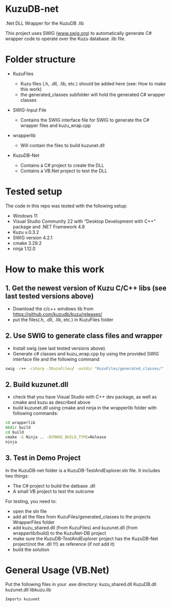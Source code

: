 # KuzuDB-net
.Net DLL Wrapper for the KuzuDB .lib

This project uses SWIG (www.swig.org) to automatically generate C# wrapper code to operate over the Kuzu database .lib file.

# Folder structure

- KuzuFiles
    - Kuzu files (.h, .dll, .lib, etc.) should be added here (see: How to make this work)
    - the generated_classes subfolder will hold the generated C# wrapper classes

- SWIG-Input File
    - Contains the SWIG interface file for SWIG to generate the C# wrapper files and kuzu_wrap.cpp

- wrapperlib
    - Will contain the files to build kuzunet.dll

- KuzuDB-Net
    - Contains a C# project to create the DLL
    - Contains a VB.Net project to test the DLL

# Tested setup

The code in this repo was tested with the following setup:
- Windows 11
- Visual Studio Community 22 with "Desktop Development with C++" package and .NET Framework 4.8
- Kuzu v.0.3.2
- SWIG version 4.2.1
- cmake 3.29.2
- ninja 1.12.0

# How to make this work

## 1. Get the newest version of Kuzu C/C++ libs (see last tested versions above)
- Download the c/c++ windows lib from https://github.com/kuzudb/kuzu/releases/
- put the files(.h, .dll, .lib, etc.) in KuzuFiles folder

## 2. Use SWIG to generate class files and wrapper
- Install swig (see last tested versions above).
- Generate c# classes and kuzu_wrap.cpp by using the provided SWIG interface file and the following command

```cmd
swig -c++ -csharp -IKuzuFiles/ -outdir "KuzuFiles/generated_classes/" -o wrapperlib/kuzu_wrap.cpp SWIG-InputFile/kuzu.i
```

## 2. Build kuzunet.dll
- check that you have Visual Studio with C++ dev package, as well as cmake and kuzu as described above
- build kuzunet.dll using cmake and ninja in the wrapperlib folder with following commands:

```cmd
cd wrapperlib
mkdir build
cd build
cmake -G Ninja .. -DCMAKE_BUILD_TYPE=Release
ninja
```

## 3. Test in Demo Project
In the KuzuDB-net folder is a KuzuDB-TestAndExplorer.sln file. It includes two things:
- The C# project to build the datbase .dll
- A small VB project to test the outcome

For testing, you need to:
- open the sln file
- add all the files from KuzuFiles/generated_classes to the projects WrapperFiles folder
- add kuzu_shared.dll (from KuzuFiles) and kuzunet.dll (from wrapperlib/build) to the KuzuNet-DB project
- make sure the KuzuDB-TestAndExplorer project has the KuzuDB-Net project(not the .dll !!!) as reference (if not add it)
- build the solution

# General Usage (VB.Net)

Put the following files in your .exe directory:
kuzu_shared.dll
KuzuDB.dll
kuzunet.dll
libkuzu.lib

```VB
Imports kuzunet
```